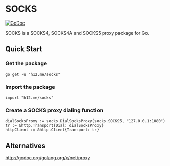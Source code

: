 SOCKS
=====

[![GoDoc](https://godoc.org/h12.me/socks?status.svg)](https://godoc.org/h12.me/socks)

SOCKS is a SOCKS4, SOCKS4A and SOCKS5 proxy package for Go.

## Quick Start
### Get the package

    go get -u "h12.me/socks"

### Import the package

    import "h12.me/socks"

### Create a SOCKS proxy dialing function

    dialSocksProxy := socks.DialSocksProxy(socks.SOCKS5, "127.0.0.1:1080")
    tr := &http.Transport{Dial: dialSocksProxy}
    httpClient := &http.Client{Transport: tr}

## Alternatives
http://godoc.org/golang.org/x/net/proxy
